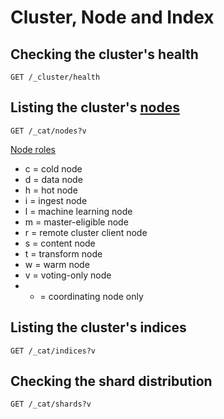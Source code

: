 # Cluster, Node and Index

## Checking the cluster's health
```
GET /_cluster/health
```

## Listing the cluster's [nodes](https://www.elastic.co/guide/en/elasticsearch/reference/current/modules-node.html)
```
GET /_cat/nodes?v
```

[Node roles](https://www.elastic.co/guide/en/elasticsearch/reference/current/cat-nodes.html)
* c = cold node
* d = data node
* h = hot node
* i = ingest node
* l = machine learning node
* m = master-eligible node
* r = remote cluster client node
* s = content node
* t = transform node
* w = warm node
* v = voting-only node
* - = coordinating node only

## Listing the cluster's indices
```
GET /_cat/indices?v
```

## Checking the shard distribution
```
GET /_cat/shards?v
```